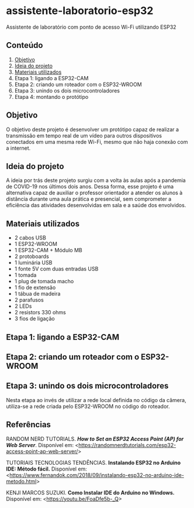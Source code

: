 # assistente-laboratorio-esp32
  Assistente de laboratório com ponto de acesso Wi-Fi utilizando ESP32

## Conteúdo

1. [Objetivo](https://github.com/nairamouras/assistente-laboratorio-esp32/blob/main/README.md#objetivo)
2. [Ideia do projeto](https://github.com/nairamouras/assistente-laboratorio-esp32/blob/main/README.md#ideia-do-projeto)
3. [Materiais utilizados](https://github.com/nairamouras/assistente-laboratorio-esp32/blob/main/README.md#materiais-utilizados)
4. Etapa 1: ligando a ESP32-CAM
5. Etapa 2: criando um roteador com o ESP32-WROOM
6. Etapa 3: unindo os dois microcontroladores
7. Etapa 4: montando o protótipo

## Objetivo

  O objetivo deste projeto é desenvolver um protótipo capaz de realizar a transmissão em tempo real de um vídeo para outros dispositivos conectados em uma mesma rede Wi-Fi, mesmo que não haja conexão com a internet.

## Ideia do projeto

  A ideia por trás deste projeto surgiu com a volta às aulas após a pandemia de COVID-19 nos últimos dois anos. Dessa forma, esse projeto é uma alternativa capaz de auxiliar o professor orientador a atender os alunos à distância durante uma aula prática e presencial, sem comprometer a eficiência das atividades desenvolvidas em sala e a saúde dos envolvidos.
  
## Materiais utilizados

- 2 cabos USB
- 1 ESP32-WROOM
- 1 ESP32-CAM + Módulo MB
- 2 protoboards
- 1 luminária USB
- 1 fonte 5V com duas entradas USB
- 1 tomada
- 1 plug de tomada macho
- 1 fio de extensão
- 1 tábua de madeira
- 2 parafusos
- 2 LEDs
- 2 resistors 330 ohms
- 3 fios de ligação

## Etapa 1: ligando a ESP32-CAM

## Etapa 2: criando um roteador com o ESP32-WROOM

## Etapa 3: unindo os dois microcontroladores

  Nesta etapa ao invés de utilizar a rede local definida no código da câmera, utiliza-se a rede criada pelo ESP32-WROOM no código do roteador. 


## Referências

RANDOM NERD TUTORIALS. ***How to Set an ESP32 Access Point (AP) for Web Server***. Disponível em: <<https://randomnerdtutorials.com/esp32-access-point-ap-web-server/>>

TUTORIAIS TECNOLOGIAS TENDÊNCIAS. **Instalando ESP32 no Arduino IDE: Método fácil.** Disponível em: <<https://www.fernandok.com/2018/09/instalando-esp32-no-arduino-ide-metodo.html>>

KENJI MARCOS SUZUKI. **Como Instalar IDE do Arduino no Windows.** Disponível em: <<https://youtu.be/FoaDfe5b-_Q>>
